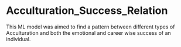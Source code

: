 # Acculturation_Success_Relation
This ML model was aimed to find a pattern between different types of Acculturation and both the emotional and career wise success of an individual.

